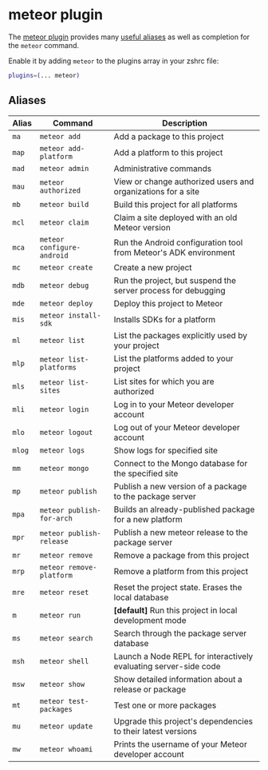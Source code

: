 # meteor plugin

The [meteor plugin](https://github.com/ryzshrc/ryzshrc/tree/RyZsh/plugins/meteor) provides many
[useful aliases](#aliases) as well as completion for the `meteor` command.

Enable it by adding `meteor` to the plugins array in your zshrc file:

```zsh
plugins=(... meteor)
```

## Aliases

| Alias   | Command                    | Description                                                      |
|---------|----------------------------|------------------------------------------------------------------|
| `ma`    | `meteor add`               | Add a package to this project                                    |
| `map`   | `meteor add-platform`      | Add a platform to this project                                   |
| `mad`   | `meteor admin`             | Administrative commands                                          |
| `mau`   | `meteor authorized`        | View or change authorized users and organizations for a site     |
| `mb`    | `meteor build`             | Build this project for all platforms                             |
| `mcl`   | `meteor claim`             | Claim a site deployed with an old Meteor version                 |
| `mca`   | `meteor configure-android` | Run the Android configuration tool from Meteor's ADK environment |
| `mc`    | `meteor create`            | Create a new project                                             |
| `mdb`   | `meteor debug`             | Run the project, but suspend the server process for debugging    |
| `mde`   | `meteor deploy`            | Deploy this project to Meteor                                    |
| `mis`   | `meteor install-sdk`       | Installs SDKs for a platform                                     |
| `ml`    | `meteor list`              | List the packages explicitly used by your project                |
| `mlp`   | `meteor list-platforms`    | List the platforms added to your project                         |
| `mls`   | `meteor list-sites`        | List sites for which you are authorized                          |
| `mli`   | `meteor login`             | Log in to your Meteor developer account                          |
| `mlo`   | `meteor logout`            | Log out of your Meteor developer account                         |
| `mlog`  | `meteor logs`              | Show logs for specified site                                     |
| `mm`    | `meteor mongo`             | Connect to the Mongo database for the specified site             |
| `mp`    | `meteor publish`           | Publish a new version of a package to the package server         |
| `mpa`   | `meteor publish-for-arch`  | Builds an already-published package for a new platform           |
| `mpr`   | `meteor publish-release`   | Publish a new meteor release to the package server               |
| `mr`    | `meteor remove`            | Remove a package from this project                               |
| `mrp`   | `meteor remove-platform`   | Remove a platform from this project                              |
| `mre`   | `meteor reset`             | Reset the project state. Erases the local database               |
| `m`     | `meteor run`               | **[default]** Run this project in local development mode         |
| `ms`    | `meteor search`            | Search through the package server database                       |
| `msh`   | `meteor shell`             | Launch a Node REPL for interactively evaluating server-side code |
| `msw`   | `meteor show`              | Show detailed information about a release or package             |
| `mt`    | `meteor test-packages`     | Test one or more packages                                        |
| `mu`    | `meteor update`            | Upgrade this project's dependencies to their latest versions     |
| `mw`    | `meteor whoami`            | Prints the username of your Meteor developer account             |
